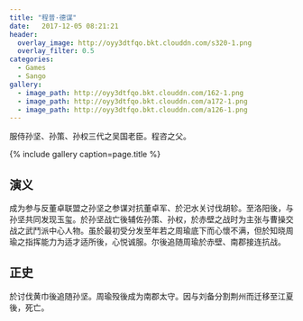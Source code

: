 ```yaml
---
title: "程普·德谋"
date:   2017-12-05 08:21:21
header:
  overlay_image: http://oyy3dtfqo.bkt.clouddn.com/s320-1.png
  overlay_filter: 0.5
categories:
  - Games
  - Sango
gallery:
  - image_path: http://oyy3dtfqo.bkt.clouddn.com/162-1.png
  - image_path: http://oyy3dtfqo.bkt.clouddn.com/a172-1.png
  - image_path: http://oyy3dtfqo.bkt.clouddn.com/a126-1.png
---
```


服侍孙坚、孙策、孙权三代之吴国老臣。程咨之父。

{% include gallery caption=page.title %}

## 演义

成为参与反董卓联盟之孙坚之参谋对抗董卓军、於汜水关讨伐胡轸。至洛阳後，与孙坚共同发现玉玺。於孙坚战亡後辅佐孙策、孙权，於赤壁之战时为主张与曹操交战之武鬥派中心人物。虽於最初受分发至年若之周瑜底下而心懷不满，但於知晓周瑜之指挥能力为适才适所後，心悦诚服。尔後追随周瑜於赤壁、南郡接连抗战。

## 正史

於讨伐黄巾後追随孙坚。周瑜殁後成为南郡太守。因与刘备分割荆州而迁移至江夏後，死亡。